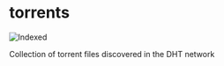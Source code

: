 torrents 
========
![Indexed](https://img.shields.io/badge/indexed-88124-blue)

Collection of torrent files discovered in the DHT network
